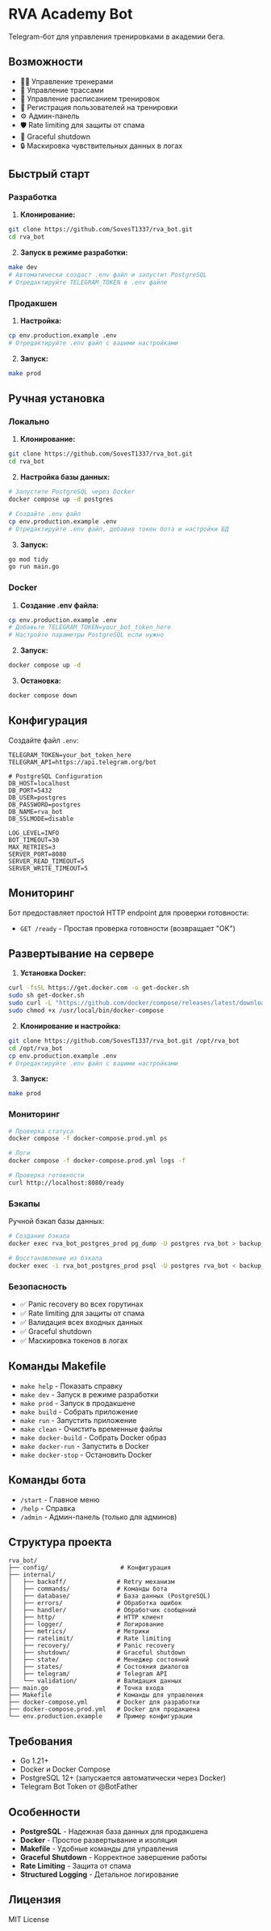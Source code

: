 # RVA Academy Bot

Telegram-бот для управления тренировками в академии бега.

## Возможности

- 👨‍🏫 Управление тренерами
- 🏁 Управление трассами  
- 📅 Управление расписанием тренировок
- 📝 Регистрация пользователей на тренировки
- ⚙️ Админ-панель
- 🛡️ Rate limiting для защиты от спама
- 🚀 Graceful shutdown
- 🔒 Маскировка чувствительных данных в логах

## Быстрый старт

### Разработка

1. **Клонирование:**
```bash
git clone https://github.com/SovesT1337/rva_bot.git
cd rva_bot
```

2. **Запуск в режиме разработки:**
```bash
make dev
# Автоматически создаст .env файл и запустит PostgreSQL
# Отредактируйте TELEGRAM_TOKEN в .env файле
```

### Продакшен

1. **Настройка:**
```bash
cp env.production.example .env
# Отредактируйте .env файл с вашими настройками
```

2. **Запуск:**
```bash
make prod
```

## Ручная установка

### Локально

1. **Клонирование:**
```bash
git clone https://github.com/SovesT1337/rva_bot.git
cd rva_bot
```

2. **Настройка базы данных:**
```bash
# Запустите PostgreSQL через Docker
docker compose up -d postgres

# Создайте .env файл
cp env.production.example .env
# Отредактируйте .env файл, добавив токен бота и настройки БД
```

3. **Запуск:**
```bash
go mod tidy
go run main.go
```

### Docker

1. **Создание .env файла:**
```bash
cp env.production.example .env
# Добавьте TELEGRAM_TOKEN=your_bot_token_here
# Настройте параметры PostgreSQL если нужно
```

2. **Запуск:**
```bash
docker compose up -d
```

3. **Остановка:**
```bash
docker compose down
```

## Конфигурация

Создайте файл `.env`:
```env
TELEGRAM_TOKEN=your_bot_token_here
TELEGRAM_API=https://api.telegram.org/bot

# PostgreSQL Configuration
DB_HOST=localhost
DB_PORT=5432
DB_USER=postgres
DB_PASSWORD=postgres
DB_NAME=rva_bot
DB_SSLMODE=disable

LOG_LEVEL=INFO
BOT_TIMEOUT=30
MAX_RETRIES=3
SERVER_PORT=8080
SERVER_READ_TIMEOUT=5
SERVER_WRITE_TIMEOUT=5
```

## Мониторинг

Бот предоставляет простой HTTP endpoint для проверки готовности:

- `GET /ready` - Простая проверка готовности (возвращает "OK")

## Развертывание на сервере

1. **Установка Docker:**
```bash
curl -fsSL https://get.docker.com -o get-docker.sh
sudo sh get-docker.sh
sudo curl -L "https://github.com/docker/compose/releases/latest/download/docker-compose-$(uname -s)-$(uname -m)" -o /usr/local/bin/docker-compose
sudo chmod +x /usr/local/bin/docker-compose
```

2. **Клонирование и настройка:**
```bash
git clone https://github.com/SovesT1337/rva_bot.git /opt/rva_bot
cd /opt/rva_bot
cp env.production.example .env
# Отредактируйте .env файл с вашими настройками
```

3. **Запуск:**
```bash
make prod
```

### Мониторинг

```bash
# Проверка статуса
docker compose -f docker-compose.prod.yml ps

# Логи
docker compose -f docker-compose.prod.yml logs -f

# Проверка готовности
curl http://localhost:8080/ready
```

### Бэкапы

Ручной бэкап базы данных:
```bash
# Создание бэкапа
docker exec rva_bot_postgres_prod pg_dump -U postgres rva_bot > backup_$(date +%Y%m%d_%H%M%S).sql

# Восстановление из бэкапа
docker exec -i rva_bot_postgres_prod psql -U postgres rva_bot < backup_file.sql
```

### Безопасность

- ✅ Panic recovery во всех горутинах
- ✅ Rate limiting для защиты от спама
- ✅ Валидация всех входных данных
- ✅ Graceful shutdown
- ✅ Маскировка токенов в логах

## Команды Makefile

- `make help` - Показать справку
- `make dev` - Запуск в режиме разработки
- `make prod` - Запуск в продакшене
- `make build` - Собрать приложение
- `make run` - Запустить приложение
- `make clean` - Очистить временные файлы
- `make docker-build` - Собрать Docker образ
- `make docker-run` - Запустить в Docker
- `make docker-stop` - Остановить Docker

## Команды бота

- `/start` - Главное меню
- `/help` - Справка
- `/admin` - Админ-панель (только для админов)

## Структура проекта

```
rva_bot/
├── config/                    # Конфигурация
├── internal/
│   ├── backoff/              # Retry механизм
│   ├── commands/             # Команды бота
│   ├── database/             # База данных (PostgreSQL)
│   ├── errors/               # Обработка ошибок
│   ├── handler/              # Обработчик сообщений
│   ├── http/                 # HTTP клиент
│   ├── logger/               # Логирование
│   ├── metrics/              # Метрики
│   ├── ratelimit/            # Rate limiting
│   ├── recovery/             # Panic recovery
│   ├── shutdown/             # Graceful shutdown
│   ├── state/                # Менеджер состояний
│   ├── states/               # Состояния диалогов
│   ├── telegram/             # Telegram API
│   └── validation/           # Валидация данных
├── main.go                   # Точка входа
├── Makefile                  # Команды для управления
├── docker-compose.yml        # Docker для разработки
├── docker-compose.prod.yml   # Docker для продакшена
└── env.production.example    # Пример конфигурации
```

## Требования

- Go 1.21+
- Docker и Docker Compose
- PostgreSQL 12+ (запускается автоматически через Docker)
- Telegram Bot Token от @BotFather

## Особенности

- **PostgreSQL** - Надежная база данных для продакшена
- **Docker** - Простое развертывание и изоляция
- **Makefile** - Удобные команды для управления
- **Graceful Shutdown** - Корректное завершение работы
- **Rate Limiting** - Защита от спама
- **Structured Logging** - Детальное логирование

## Лицензия

MIT License
